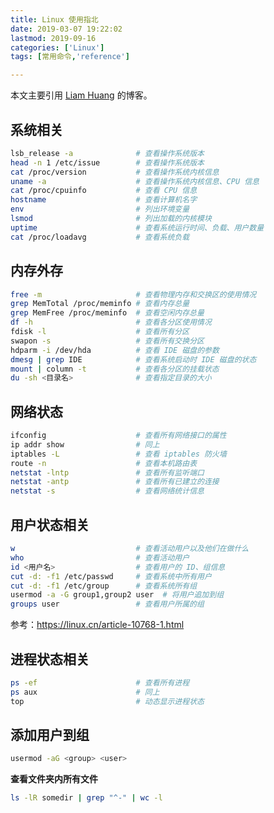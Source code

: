 ```yaml
---
title: Linux 使用指北
date: 2019-03-07 19:22:02
lastmod: 2019-09-16
categories: ['Linux']
tags: [常用命令,'reference']

---
```


本文主要引用 [Liam Huang](https://liam.page/2016/11/06/Linux-Info-Cheatsheet/) 的博客。

## 系统相关

```bash
lsb_release -a              # 查看操作系统版本
head -n 1 /etc/issue        # 查看操作系统版本
cat /proc/version           # 查看操作系统内核信息
uname -a                    # 查看操作系统内核信息、CPU 信息
cat /proc/cpuinfo           # 查看 CPU 信息
hostname                    # 查看计算机名字
env                         # 列出环境变量
lsmod                       # 列出加载的内核模块
uptime                      # 查看系统运行时间、负载、用户数量
cat /proc/loadavg           # 查看系统负载
```

<!--more-->

## 内存外存

```bash
free -m                     # 查看物理内存和交换区的使用情况
grep MemTotal /proc/meminfo # 查看内存总量
grep MemFree /proc/meminfo  # 查看空闲内存总量
df -h                       # 查看各分区使用情况
fdisk -l                    # 查看所有分区
swapon -s                   # 查看所有交换分区
hdparm -i /dev/hda          # 查看 IDE 磁盘的参数
dmesg | grep IDE            # 查看系统启动时 IDE 磁盘的状态
mount | column -t           # 查看各分区的挂载状态
du -sh <目录名>              # 查看指定目录的大小
```

## 网络状态

```bash
ifconfig                    # 查看所有网络接口的属性
ip addr show                # 同上
iptables -L                 # 查看 iptables 防火墙
route -n                    # 查看本机路由表
netstat -lntp               # 查看所有监听端口
netstat -antp               # 查看所有已建立的连接
netstat -s                  # 查看网络统计信息
```

## 用户状态相关

```bash
w                           # 查看活动用户以及他们在做什么
who                         # 查看活动用户
id <用户名>                  # 查看用户的 ID、组信息
cut -d: -f1 /etc/passwd     # 查看系统中所有用户
cut -d: -f1 /etc/group      # 查看系统所有组
usermod -a -G group1,group2 user  # 将用户追加到组
groups user                 # 查看用户所属的组
```

参考：https://linux.cn/article-10768-1.html

## 进程状态相关

```bash
ps -ef                      # 查看所有进程
ps aux                      # 同上
top                         # 动态显示进程状态
```

## 添加用户到组

```bash
usermod -aG <group> <user>
```

**查看文件夹内所有文件**
```bash
ls -lR somedir | grep "^-" | wc -l
```
